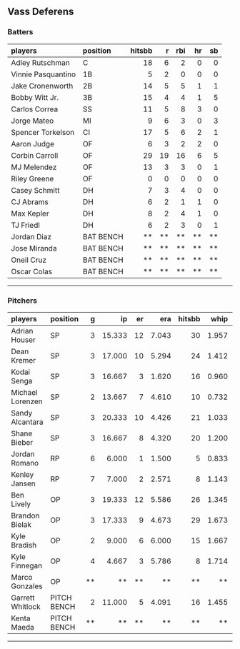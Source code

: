 ## Vass Deferens

### Batters

 
|players            |position  | hitsbb|  r| rbi| hr| sb| 
|:------------------|:---------|------:|--:|---:|--:|--:| 
|Adley Rutschman    |C         |     18|  6|   2|  0|  0| 
|Vinnie Pasquantino |1B        |      5|  2|   0|  0|  0| 
|Jake Cronenworth   |2B        |     14|  5|   5|  1|  1| 
|Bobby Witt Jr.     |3B        |     15|  4|   4|  1|  5| 
|Carlos Correa      |SS        |     11|  5|   8|  3|  0| 
|Jorge Mateo        |MI        |      9|  6|   3|  0|  3| 
|Spencer Torkelson  |CI        |     17|  5|   6|  2|  1| 
|Aaron Judge        |OF        |      6|  3|   2|  2|  0| 
|Corbin Carroll     |OF        |     29| 19|  16|  6|  5| 
|MJ Melendez        |OF        |     13|  3|   3|  0|  1| 
|Riley Greene       |OF        |      0|  0|   0|  0|  0| 
|Casey Schmitt      |DH        |      7|  3|   4|  0|  0| 
|CJ Abrams          |DH        |      6|  2|   1|  1|  0| 
|Max Kepler         |DH        |      8|  2|   4|  1|  0| 
|TJ Friedl          |DH        |      6|  2|   3|  0|  1| 
|Jordan Diaz        |BAT BENCH |     **| **|  **| **| **| 
|Jose Miranda       |BAT BENCH |     **| **|  **| **| **| 
|Oneil Cruz         |BAT BENCH |     **| **|  **| **| **| 
|Oscar Colas        |BAT BENCH |     **| **|  **| **| **| 


* * *

### Pitchers

 
|players          |position    |  g|     ip| er|   era| hitsbb|  whip| so|  w| sv| 
|:----------------|:-----------|--:|------:|--:|-----:|------:|-----:|--:|--:|--:| 
|Adrian Houser    |SP          |  3| 15.333| 12| 7.043|     30| 1.957|  9|  1|  0| 
|Dean Kremer      |SP          |  3| 17.000| 10| 5.294|     24| 1.412| 17|  2|  0| 
|Kodai Senga      |SP          |  3| 16.667|  3| 1.620|     16| 0.960| 18|  2|  0| 
|Michael Lorenzen |SP          |  2| 13.667|  7| 4.610|     10| 0.732|  9|  0|  0| 
|Sandy Alcantara  |SP          |  3| 20.333| 10| 4.426|     21| 1.033| 14|  0|  0| 
|Shane Bieber     |SP          |  3| 16.667|  8| 4.320|     20| 1.200| 15|  1|  0| 
|Jordan Romano    |RP          |  6|  6.000|  1| 1.500|      5| 0.833|  6|  0|  6| 
|Kenley Jansen    |RP          |  7|  7.000|  2| 2.571|      8| 1.143|  8|  1|  3| 
|Ben Lively       |OP          |  3| 19.333| 12| 5.586|     26| 1.345| 19|  1|  0| 
|Brandon Bielak   |OP          |  3| 17.333|  9| 4.673|     29| 1.673| 12|  2|  0| 
|Kyle Bradish     |OP          |  2|  9.000|  6| 6.000|     15| 1.667| 15|  0|  0| 
|Kyle Finnegan    |OP          |  4|  4.667|  3| 5.786|      8| 1.714|  5|  2|  0| 
|Marco Gonzales   |OP          | **|     **| **|    **|     **|    **| **| **| **| 
|Garrett Whitlock |PITCH BENCH |  2| 11.000|  5| 4.091|     16| 1.455| 11|  1|  0| 
|Kenta Maeda      |PITCH BENCH | **|     **| **|    **|     **|    **| **| **| **| 


* * *


